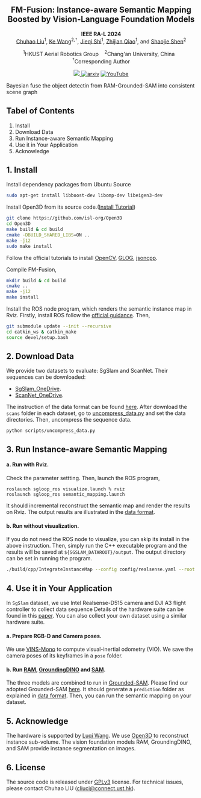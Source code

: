 <div align="center">
    <!-- <h1>⚽ FM-Fusion</h1> -->
    <h2>FM-Fusion: Instance-aware Semantic Mapping Boosted by Vision-Language Foundation Models</h2>
    <strong>IEEE RA-L 2024</strong>
    <br>
        <a href="https://uav.hkust.edu.hk/current-members/" target="_blank">Chuhao Liu</a><sup>1</sup>,
        <a href="https://uav.hkust.edu.hk/current-members/" target="_blank">Ke Wang</a><sup>2,†</sup>,
        <a href="https://jayceeshi.github.io/" target="_blank">Jieqi Shi</a><sup>1</sup>,
        <a href="https://qiaozhijian.github.io/" target="_blank">Zhijian Qiao</a><sup>1</sup>, and
        <a href="https://uav.hkust.edu.hk/group/" target="_blank">Shaojie Shen</a><sup>2</sup>
    <p>
        <h45>
            <sup>1</sup>HKUST Aerial Robotics Group &nbsp;&nbsp;
            <sup>2</sup>Chang'an University, China &nbsp;&nbsp;
            <br>
        </h5>
        <sup>†</sup>Corresponding Author
    </p>
    <a href="https://ieeexplore.ieee.org/abstract/document/10403989"> <img src="https://img.shields.io/badge/IEEE-RA--L-004c99"> </a>
    <a href='https://arxiv.org/abs/2402.04555'><img src='https://img.shields.io/badge/arXiv-2402.04555-990000' alt='arxiv'></a>
    <a href="https://www.youtube.com/watch?v=zrzcjj9-ydk&t=9s"><img alt="YouTube" src="https://img.shields.io/badge/YouTube-Video-red"/></a>
</div>


<!-- ## Introduction -->

Bayesian fuse the object detectin from RAM-Grounded-SAM into consistent scene graph

## Tabel of Contents
1. Install
2. Download Data
3. Run Instance-aware Semantic Mapping
4. Use it in Your Application
5. Acknowledge

## 1. Install
Install dependency packages from Ubuntu Source
```bash
sudo apt-get install libboost-dev libomp-dev libeigen3-dev
```
Install Open3D from its source code.([Install Tutorial](https://www.open3d.org/docs/release/compilation.html#compilation))
```bash
git clone https://github.com/isl-org/Open3D
cd Open3D
make build & cd build
cmake -DBUILD_SHARED_LIBS=ON ..
make -j12
sudo make install
```
Follow the official tutorials to install [OpenCV](https://docs.opencv.org/4.x/d7/d9f/tutorial_linux_install.html), [GLOG](https://github.com/google/glog), [jsoncpp](https://github.com/open-source-parsers/jsoncpp/blob/master/README.md).

Compile FM-Fusion,
```bash
mkdir build & cd build
cmake ..
make -j12
make install
```

Install the ROS node program, which renders the semantic instance map in Rviz. Firstly, install ROS follow the [official guidance](http://wiki.ros.org/noetic/Installation/Ubuntu). Then, 
```bash
git submodule update --init --recursive
cd catkin_ws & catkin_make
source devel/setup.bash
```

## 2. Download Data
We provide two datasets to evaluate: SgSlam and ScanNet. Their sequences can be downloaded:
* [SgSlam_OneDrive](https://hkustconnect-my.sharepoint.com/:f:/g/personal/cliuci_connect_ust_hk/EnIjnIl7a2NBtioZFfireM4B_PnZcIpwcB-P2-Fnh3FEPg?e=BKsgLQ).
* [ScanNet_OneDrive](https://hkustconnect-my.sharepoint.com/:f:/g/personal/cliuci_connect_ust_hk/EhUu2zzwUGNKq8h2yUGHIawBpC8EI73YB_GTG9BUXXBoVA?e=o4TfsA).

The instruction of the data format can be found [here](DATA.md).
After download the ```scans``` folder in each dataset, go to [uncompress_data.py](scripts/uncompress_data.py) and set the data directories. Then, uncompress the sequence data.
```
python scripts/uncompress_data.py
```

## 3. Run Instance-aware Semantic Mapping
#### a. Run with Rviz.

Check the parameter settting. Then, launch the ROS  program,
```
roslaunch sgloop_ros visualize.launch % rviz
roslaunch sgloop_ros semantic_mapping.launch
```
It should incremental reconstruct the semantic map and render the results on Rviz. The output results are illustrated in the [data format](DATA.md).

#### b. Run without visualization.

If you do not need the ROS node to visualize, you can skip its install in the above instruction. Then, simply run the C++ executable program and the results will be saved at ```${SGSLAM_DATAROOT}/output```. The output directory can be set in running the program.
```bash
./build/cpp/IntegrateInstanceMap --config config/realsense.yaml --root ${SGSLAM_DATAROOT}/scans/ab0201_03a --prediction prediction_no_augment --frame_gap 2 --output ${SGSLAM_DATAROOT}/output
```

## 4. Use it in Your Application
In ```SgSlam``` dataset, we use Intel Realsense-D515 camera and DJI A3 flight controller to collect data sequence Details of the hardware suite can be found in this [paper](https://arxiv.org/abs/2201.03312). You can also collect your own dataset using a similar hardware suite. 
#### a. Prepare RGB-D and Camera poses.
We use [VINS-Mono](https://github.com/HKUST-Aerial-Robotics/VINS-Mono) to compute visual-inertial odometry (VIO). We save the camera poses of its keyframes in a ```pose``` folder.

#### b. Run [RAM](https://github.com/xinyu1205/recognize-anything), [GroundingDINO](https://github.com/IDEA-Research/GroundingDINO) and [SAM](https://github.com/facebookresearch/segment-anything).

The three models are combined to run in [Grounded-SAM](https://github.com/IDEA-Research/Grounded-Segment-Anything). Please find our adopted Grounded-SAM [here](https://github.com/glennliu/Grounded-Segment-Anything). It should generate a ```prediction``` folder as explained in [data format](DATA.md). Then, you can run the semantic mapping on your dataset.

## 5. Acknowledge
The hardware is supported by [Luqi Wang](https://lwangax.wordpress.com).
We use [Open3D](https://www.open3d.org) to reconstruct instance sub-volume. The vision foundation models RAM, GroundingDINO, and SAM provide instance segmentation on images.

## 6. License
The source code is released under [GPLv3](https://www.gnu.org/licenses/) license.
For technical issues, please contact Chuhao LIU (cliuci@connect.ust.hk). 
